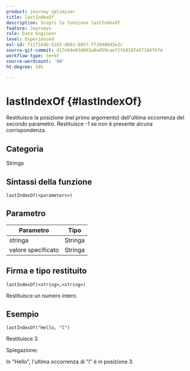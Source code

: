 ```yaml
---
product: journey optimizer
title: lastIndexOf
description: Scopri la funzione lastIndexOf
feature: Journeys
role: Data Engineer
level: Experienced
exl-id: f11f164b-51b5-4b01-8057-ff29d80d2e2c
source-git-commit: d17e64e03d093a8a459caef2fb0197a5710dfb7d
workflow-type: tm+mt
source-wordcount: '60'
ht-degree: 18%

---
```


# lastIndexOf {#lastIndexOf}

Restituisce la posizione (nel primo argomento) dell&#39;ultima occorrenza del secondo parametro. Restituisce -1 se non è presente alcuna corrispondenza.

## Categoria

Stringa

## Sintassi della funzione

`lastIndexOf(<parameters>)`

## Parametro

| Parametro | Tipo |
|-----------|------------------|
| stringa | Stringa |
| valore specificato | Stringa |

## Firma e tipo restituito

`lastIndexOf(<string>,<string>)`

Restituisce un numero intero.

## Esempio

`lastIndexOf("Hello, "l")`

Restituisce 3.

Spiegazione:

In &quot;Hello&quot;, l&#39;ultima occorrenza di &quot;l&quot; è in posizione 3.
